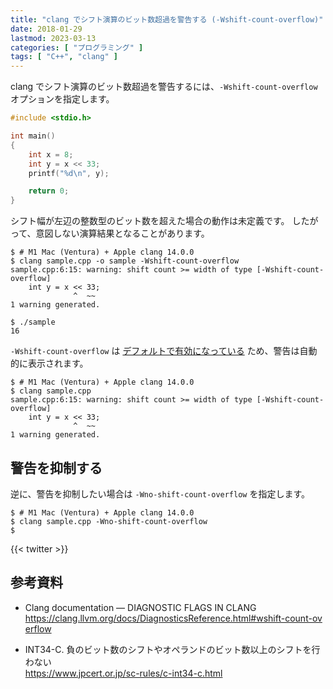 ```yaml
---
title: "clang でシフト演算のビット数超過を警告する (-Wshift-count-overflow)"
date: 2018-01-29
lastmod: 2023-03-13
categories: [ "プログラミング" ]
tags: [ "C++", "clang" ]
---
```


clang でシフト演算のビット数超過を警告するには、`-Wshift-count-overflow` オプションを指定します。

```cpp
#include <stdio.h>

int main()
{
    int x = 8;
    int y = x << 33;
    printf("%d\n", y);

    return 0;
}
```

シフト幅が左辺の整数型のビット数を超えた場合の動作は未定義です。
したがって、意図しない演算結果となることがあります。

```console
$ # M1 Mac (Ventura) + Apple clang 14.0.0
$ clang sample.cpp -o sample -Wshift-count-overflow
sample.cpp:6:15: warning: shift count >= width of type [-Wshift-count-overflow]
    int y = x << 33;
              ^  ~~
1 warning generated.

$ ./sample
16
```

`-Wshift-count-overflow` は [デフォルトで有効になっている](https://clang.llvm.org/docs/DiagnosticsReference.html#wshift-count-overflow) ため、警告は自動的に表示されます。

```console
$ # M1 Mac (Ventura) + Apple clang 14.0.0
$ clang sample.cpp
sample.cpp:6:15: warning: shift count >= width of type [-Wshift-count-overflow]
    int y = x << 33;
              ^  ~~
1 warning generated.
```

## 警告を抑制する

逆に、警告を抑制したい場合は `-Wno-shift-count-overflow` を指定します。

```console
$ # M1 Mac (Ventura) + Apple clang 14.0.0
$ clang sample.cpp -Wno-shift-count-overflow
$
```

{{< twitter >}}

## 参考資料

- Clang documentation &mdash; DIAGNOSTIC FLAGS IN CLANG<br />
  <span style="word-break: break-all;">
  https://clang.llvm.org/docs/DiagnosticsReference.html#wshift-count-overflow
  </span>

- INT34-C. 負のビット数のシフトやオペランドのビット数以上のシフトを行わない<br />
  <span style="word-break: break-all;">
  https://www.jpcert.or.jp/sc-rules/c-int34-c.html
  </span>
